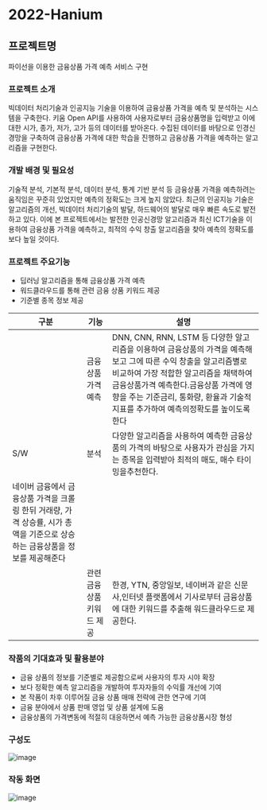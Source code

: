 # 2022-Hanium

## 프로젝트명
파이선을 이용한 금융상품 가격 예측 서비스 구현

### 프로젝트 소개
빅데이터 처리기술과 인공지능 기술을 이용하여 금융상품 가격을 예측 및 분석하는 시스템을 구축한다.
키움 Open API를 사용하여 사용자로부터 금융상품명을 입력받고 이에 대한 시가, 종가, 저가, 고가 등의 데이터를 받아온다.
수집된 데이터를 바탕으로 인경신경망을 구축하여 금융상품 가격에 대한 학습을 진행하고 금융상품 가격을 예측하는 알고리즘을 구현한다.

### 개발 배경 및 필요성
기술적 분석, 기본적 분석, 데이터 분석, 통계 기반 분석 등 금융상품 가격을 예측하려는 움직임은 꾸준히 있었지만 예측의 정확도는 크게 높지 않았다. 최근의 인공지능 기술은 알고리즘의 개선, 빅데이터 처리기술의 발달, 하드웨어의 발달로 매우 빠른 속도로 발전하고 있다. 이에 본 프로젝트에서는 발전한 인공신경망 알고리즘과 최신 ICT기술을 이용하여 금융상품 가격을 예측하고, 최적의 수익 창출 알고리즘을 찾아 예측의 정확도를 보다 높일 것이다.

### 프로젝트 주요기능
+ 딥러닝 알고리즘을 통해 금융상품 가격 예측
+ 워드클라우드를 통해 관련 금융 상품 키워드 제공
+ 기준별 종목 정보 제공

|구분|기능|설명|
|------|---|---|
||금융상품 가격 예측|DNN, CNN, RNN, LSTM 등 다양한 알고리즘을 이용하여 금융상품의 가격을 예측해보고 그에 따른 수익 창출을 알고리즘별로 비교하여 가장 적합한 알고리즘을 채택하여 금융상품가격 예측한다.금융상품 가격에 영향을 주는 기준금리, 통화량, 환율과 기술적 지표를 추가하여 예측의정확도를 높이도록 한다|
|S/W|분석|다양한 알고리즘을 사용하여 예측한 금융상품의 가격의 바탕으로 사용자가 관심을 가지는 종목을 입력받아 최적의 매도, 매수 타이밍을추천한다.
네이버 금융에서 금융상품 가격을 크롤링 한뒤 거래량, 가격 상승률, 시가 총액을 기준으로 상승하는 금융상품을 정보를 제공해준다|
||관련 금융 상품 키워드 제공|한경, YTN, 중앙일보, 네이버과 같은 신문사,인터넷 플랫폼에서 기사로부터 금융상품에 대한 키워드를 추출해 워드클라우드로 제공한다.|



### 작품의 기대효과 및 활용분야
+ 금융 상품의 정보를 기준별로 제공함으로써 사용자의 투자 시야 확장
+ 보다 정확한 예측 알고리즘을 개발하여 투자자들의 수익률 개선에 기여
+ 본 작품이 차후 이루어질 금융 상품 매매 전략에 관한 연구에 기여
+ 금융 분야에서 상품 판매 영업 및 상품 설계에 도움
+ 금융상품의 가격변동에 적절히 대응하면서 예측 가능한 금융상품시장 형성

### 구성도
![image](https://user-images.githubusercontent.com/82591396/225827195-4f9a0579-d91a-40ec-b750-cc3cbdbd274c.png)


### 작동 화면
![image](https://user-images.githubusercontent.com/82591396/225825743-7b60901b-67d2-4ece-b807-13f818144aa6.png)

